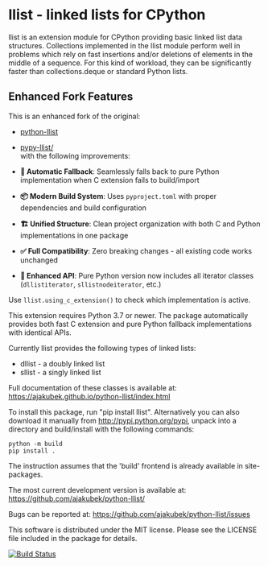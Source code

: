 llist - linked lists for CPython
================================

llist is an extension module for CPython providing basic linked list
data structures.
Collections implemented in the llist module perform well in problems
which rely on fast insertions and/or deletions of elements in
the middle of a sequence.
For this kind of workload, they can be significantly faster than
collections.deque or standard Python lists.

## Enhanced Fork Features

This is an enhanced fork of the original:
- [python-llist](https://github.com/ajakubek/python-llist)      
- [pypy-llist/](http://github.com/rgsoda/pypy-llist/)     
with the following improvements:

- **🔄 Automatic Fallback**: Seamlessly falls back to pure Python implementation when C extension fails to build/import
- **📦 Modern Build System**: Uses `pyproject.toml` with proper dependencies and build configuration  
- **🏗️ Unified Structure**: Clean project organization with both C and Python implementations in one package
- **✅ Full Compatibility**: Zero breaking changes - all existing code works unchanged
- **🔧 Enhanced API**: Pure Python version now includes all iterator classes (`dllistiterator`, `sllistnodeiterator`, etc.)

Use `llist.using_c_extension()` to check which implementation is active.

This extension requires Python 3.7 or newer. The package automatically provides both fast C extension and pure Python fallback implementations with identical APIs.

Currently llist provides the following types of linked lists:
 - dllist - a doubly linked list
 - sllist - a singly linked list

Full documentation of these classes is available at:
https://ajakubek.github.io/python-llist/index.html

To install this package, run "pip install llist".
Alternatively you can also download it manually from http://pypi.python.org/pypi, unpack into a directory and build/install with the following commands:
```
python -m build
pip install .
```
The instruction assumes that the 'build' frontend is already available in site-packages.

The most current development version is available at:
https://github.com/ajakubek/python-llist/

Bugs can be reported at:
https://github.com/ajakubek/python-llist/issues

This software is distributed under the MIT license.
Please see the LICENSE file included in the package for details.

[![Build Status](https://github.com/ajakubek/python-llist/actions/workflows/python-package.yml/badge.svg?branch=master)](https://github.com/ajakubek/python-llist/actions/workflows/python-package.yml?query=branch%3Amaster)

